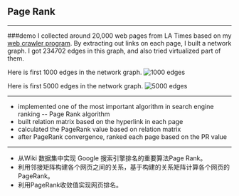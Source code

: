 ## Page Rank
---
###demo
I collected around 20,000 web pages from LA Times based on my [web crawler program](https://github.com/ZhangShiqiu1993/search_engine/tree/master/webcrawler). By extracting out links on each page, I built a network graph. I got 234702 edges in this graph, and also tried virtualized part of them.

Here is first 1000 edges in the network graph.
![1000 edges](https://github.com/ZhangShiqiu1993/search_engine/blob/master/pageRank/demo/figure_2.png?raw=true)

Here is first 5000 edges in the network graph.
![5000 edges](https://github.com/ZhangShiqiu1993/search_engine/blob/master/pageRank/demo/figure_1.png?raw=true)

---
* implemented one of the most important algorithm in search engine ranking  -- Page Rank algorithm
* built relation matrix based on the hyperlink in each page
* calculated the PageRank value based on relation matrix
* after PageRank convergence, ranked each page based on the PR value

---
+ 从Wiki 数据集中实现 Google 搜索引擎排名的重要算法Page Rank。
+ 利用邻接矩阵构建各个网页之间的关系，基于构建的关系矩阵计算各个网页的PageRank。
+ 利用PageRank收敛值实现网页排名。
